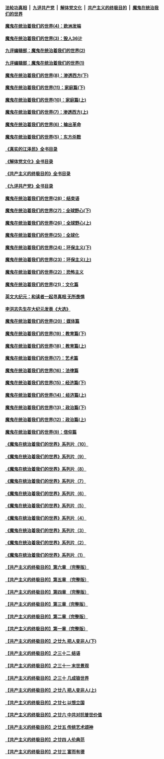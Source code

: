 ####  [法轮功真相](../../../../basic/blob/master/README.md?t=09300201) &nbsp;|&nbsp; [九评共产党](../../../../9ping.md/blob/master/README.md?t=09300201) &nbsp;|&nbsp; [解体党文化](../../../../jtdwh.md/blob/master/README.md?t=09300201)  &nbsp;|&nbsp; [共产主义的终极目的](../../../../gczydzjmd.md/blob/master/README.md?t=09300201) &nbsp;|&nbsp; [魔鬼在统治我们的世界](../../../../mgztzwmdsj.md/blob/master/README.md?t=09300201) 

#### [魔鬼在统治着我们的世界(4)：欧洲发端](../pages/nsc422/n10414890.md?t=09300201) 

#### [魔鬼在统治着我们的世界(3)：毁人36计](../pages/nsc422/n10411583.md?t=09300201) 

#### [九评编辑部：魔鬼在统治着我们的世界(2)](../pages/nsc422/n10410036.md?t=09300201) 

#### [九评编辑部：魔鬼在统治着我们的世界(1)](../pages/nsc422/n10406825.md?t=09300201) 

#### [魔鬼在统治着我们的世界(8)：渗透西方(下)](../pages/nsc422/n10429603.md?t=09300201) 

#### [魔鬼在统治着我们的世界(11)：家庭篇(下)](../pages/nsc422/n10440961.md?t=09300201) 

#### [魔鬼在统治着我们的世界(10)：家庭篇(上)](../pages/nsc422/n10435448.md?t=09300201) 

#### [魔鬼在统治着我们的世界(7)：渗透西方(上)](../pages/nsc422/n10426013.md?t=09300201) 

#### [魔鬼在统治着我们的世界(6)：输出革命](../pages/nsc422/n10421536.md?t=09300201) 

#### [魔鬼在统治着我们的世界(5)：东方杀戮](../pages/nsc422/n10417707.md?t=09300201) 

#### [《真实的江泽民》全书目录](../pages/nsc422/n13721399.md?t=09300201) 

#### [《解体党文化》全书目录](../pages/nsc422/n13721157.md?t=09300201) 

#### [《共产主义的终极目的》全书目录](../pages/nsc422/n13721048.md?t=09300201) 

#### [《九评共产党》全书目录](../pages/nsc422/n13708085.md?t=09300201) 

#### [魔鬼在统治着我们的世界(28)：结束语](../pages/nsc422/n10936246.md?t=09300201) 

#### [魔鬼在统治着我们的世界(27)：全球野心(下)](../pages/nsc422/n10928319.md?t=09300201) 

#### [魔鬼在统治着我们的世界(26)：全球野心(上)](../pages/nsc422/n10900318.md?t=09300201) 

#### [魔鬼在统治着我们的世界(25)：全球化](../pages/nsc422/n10788205.md?t=09300201) 

#### [魔鬼在统治着我们的世界(24)：环保主义(下)](../pages/nsc422/n10695307.md?t=09300201) 

#### [魔鬼在统治着我们的世界(23)：环保主义(上)](../pages/nsc422/n10688613.md?t=09300201) 

#### [魔鬼在统治着我们的世界(22)：恐怖主义](../pages/nsc422/n10614727.md?t=09300201) 

#### [魔鬼在统治着我们的世界(21)：文化篇](../pages/nsc422/n10597706.md?t=09300201) 

#### [英文大纪元：和读者一起寻真相 无所畏惧](../pages/nsc422/n12542027.md?t=09300201) 

#### [李洪志先生在大纪元发表《大选》](../pages/nsc422/n12534746.md?t=09300201) 

#### [魔鬼在统治着我们的世界(20)：媒体篇](../pages/nsc422/n10586579.md?t=09300201) 

#### [魔鬼在统治着我们的世界(19)：教育篇(下)](../pages/nsc422/n10564808.md?t=09300201) 

#### [魔鬼在统治着我们的世界(18)：教育篇(上)](../pages/nsc422/n10526970.md?t=09300201) 

#### [魔鬼在统治着我们的世界(17)：艺术篇](../pages/nsc422/n10499093.md?t=09300201) 

#### [魔鬼在统治着我们的世界(16)：法律篇](../pages/nsc422/n10485969.md?t=09300201) 

#### [魔鬼在统治着我们的世界(15)：经济篇(下)](../pages/nsc422/n10469975.md?t=09300201) 

#### [魔鬼在统治着我们的世界(14)：经济篇(上)](../pages/nsc422/n10457370.md?t=09300201) 

#### [魔鬼在统治着我们的世界(13)：政治篇(下)](../pages/nsc422/n10448270.md?t=09300201) 

#### [魔鬼在统治着我们的世界(12)：政治篇(上)](../pages/nsc422/n10444576.md?t=09300201) 

#### [魔鬼在统治着我们的世界(9)：信仰篇](../pages/nsc422/n10432159.md?t=09300201) 

#### [《魔鬼在统治着我们的世界》系列片（10）](../pages/nsc422/n12292670.md?t=09300201) 

#### [《魔鬼在统治着我们的世界》系列片（9）](../pages/nsc422/n12290859.md?t=09300201) 

#### [《魔鬼在统治着我们的世界》系列片（8）](../pages/nsc422/n12287445.md?t=09300201) 

#### [《魔鬼在统治着我们的世界》系列片（7）](../pages/nsc422/n12283425.md?t=09300201) 

#### [《魔鬼在统治着我们的世界》系列片（6）](../pages/nsc422/n12282314.md?t=09300201) 

#### [《魔鬼在统治着我们的世界》系列片（5）](../pages/nsc422/n12281419.md?t=09300201) 

#### [《魔鬼在统治着我们的世界》系列片（4）](../pages/nsc422/n12274024.md?t=09300201) 

#### [《魔鬼在统治着我们的世界》系列片（3）](../pages/nsc422/n12271322.md?t=09300201) 

#### [《魔鬼在统治着我们的世界》系列片（2）](../pages/nsc422/n12269049.md?t=09300201) 

#### [《魔鬼在统治着我们的世界》系列片（1）](../pages/nsc422/n12267575.md?t=09300201) 

#### [【共产主义的终极目的】第六章 （完整版）](../pages/nsc422/n11428913.md?t=09300201) 

#### [【共产主义的终极目的】第五章 （完整版）](../pages/nsc422/n11428912.md?t=09300201) 

#### [【共产主义的终极目的】第四章 （完整版）](../pages/nsc422/n11428907.md?t=09300201) 

#### [【共产主义的终极目的】第三章（完整版）](../pages/nsc422/n11428848.md?t=09300201) 

#### [【共产主义的终极目的】第二章（完整版）](../pages/nsc422/n11428831.md?t=09300201) 

#### [【共产主义的终极目的】第一章（完整版）](../pages/nsc422/n11417651.md?t=09300201) 

#### [【共产主义的终极目的】之廿九 把人变非人(下)](../pages/nsc422/n11344140.md?t=09300201) 

#### [【共产主义的终极目的】之三十二 结语](../pages/nsc422/n11360535.md?t=09300201) 

#### [【共产主义的终极目的】之三十一 末世景观](../pages/nsc422/n11351129.md?t=09300201) 

#### [【共产主义的终极目的】之三十 几成狼世界](../pages/nsc422/n11348280.md?t=09300201) 

#### [【共产主义的终极目的】之廿八 把人变非人(上)](../pages/nsc422/n11340492.md?t=09300201) 

#### [【共产主义的终极目的】之廿七 以恨立国](../pages/nsc422/n11336944.md?t=09300201) 

#### [【共产主义的终极目的】之廿六 中共对抗普世价值](../pages/nsc422/n11324785.md?t=09300201) 

#### [【共产主义的终极目的】之廿五 传统艺术颂神](../pages/nsc422/n11296396.md?t=09300201) 

#### [【共产主义的终极目的】之廿四 人伦典范](../pages/nsc422/n11296397.md?t=09300201) 

#### [【共产主义的终极目的】之廿三 富而有德](../pages/nsc422/n11283598.md?t=09300201) 

